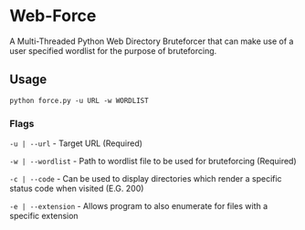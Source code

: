 # Web-Force

A Multi-Threaded Python Web Directory Bruteforcer that can make use of a user specified wordlist for the purpose of bruteforcing.

## Usage

`python force.py -u URL -w WORDLIST`

### Flags

`-u | --url` - Target URL (Required)

`-w | --wordlist` - Path to wordlist file to be used for bruteforcing (Required)

`-c | --code` - Can be used to display directories which render a specific status code when visited (E.G. 200)

`-e | --extension` - Allows program to also enumerate for files with a specific extension
